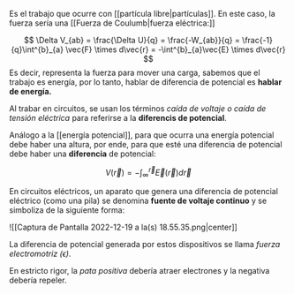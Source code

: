 Es el trabajo que ocurre con [[partícula libre|partículas]]. En este caso, la fuerza sería una [[Fuerza de Coulumb|fuerza eléctrica:]]

$$ \Delta V_{ab} = \frac{\Delta U}{q} = \frac{-W_{ab}}{q} = \frac{-1}{q}\int^{b}_{a} \vec{F} \times d\vec{r} = -\int^{b}_{a}\vec{E} \times d\vec{r} $$ 
Es decir, representa la fuerza para mover una carga, sabemos que el trabajo es energía, por lo tanto, hablar de diferencia de potencial es **hablar de energía.** 

Al trabar en circuitos, se usan los términos *caída de voltaje o caída de tensión eléctrica* para referirse a la **diferencis de potencial**. 

Análogo a la [[energía potencial]], para que ocurra una energía potencial debe haber una altura, por ende, para que esté una diferencia de potencial debe haber una **diferencia** de potencial: 

$$ V(\vec{r}) = -\int^{\vec{r}}_{\infty} \vec{E}(\vec{r}) d\vec{r} $$ 

En circuitos eléctricos, un aparato que genera una diferencia de potencial eléctrico (como una pila) se denomina **fuente de voltaje continuo** y se simboliza de la siguiente forma: 

![[Captura de Pantalla 2022-12-19 a la(s) 18.55.35.png|center]]

La diferencia de potencial generada por estos dispositivos se llama *fuerza electromotriz $(\epsilon)$*.

En estricto rigor, la *pata positiva* debería atraer electrones y la negativa debería repeler. 

